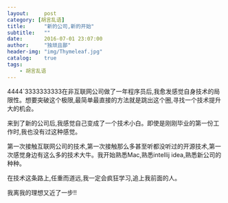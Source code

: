 ```yaml
---
layout:     post
category: [胡言乱语]
title:      "新的公司,新的开始"
subtitle:   ""
date:       2016-07-01 23:07:00
author:     "独顽且鄙"
header-img: "img/Thymeleaf.jpg"
catalog:    true
tags:
    - 胡言乱语
---
```




4444`3333333333在非互联网公司做了一年程序员后,我愈发感觉自身技术的局限性。想要突破这个极限,最简单最直接的方法就是跳出这个圈,寻找一个技术提升大的机会。

来到了新的公司后,我感觉自己变成了一个技术小白。即使是刚刚毕业的第一份工作时,我也没有过这种感觉。

第一次接触互联网公司的技术,第一次接触那么多甚至听都没听过的开源技术,第一次感觉身边有这么多的技术大牛。我开始熟悉Mac,熟悉intellij idea,熟悉新公司的种种。

在技术这条路上,任重而道远,我一定会疯狂学习,追上我前面的人。

我离我的理想又近了一步!!

